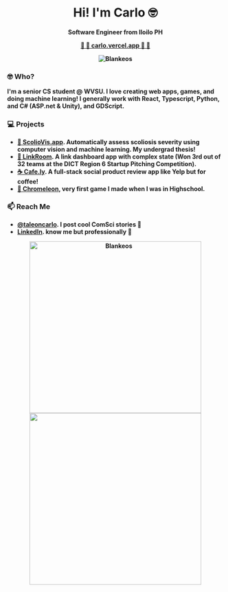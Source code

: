<h1 align="center">Hi! I'm Carlo 🤓</h1>
<p align="center"><b>Software Engineer from Iloilo PH<b/></p>
<p align="center">
  <a href="https://carlo.vercel.app/" target="_blank">🔷 🔹 carlo.vercel.app 🔹 🔷</a> 
</p>
<p align="center"><img src="https://komarev.com/ghpvc/?username=blankeos&label=Profile+Views&color=3b82f6&style=for-the-badge" alt="Blankeos" /></p>

### 🤓 Who?

I'm a senior CS student @ WVSU. I love creating **web apps**, **games**, and doing **machine learning**! I generally work with React, Typescript, Python, and C# (ASP.net & Unity), and GDScript.

### 💻 Projects

- [🦴 ScolioVis.app](https://scoliovis.app/). Automatically assess scoliosis severity using computer vision and machine learning. My undergrad thesis!
- [📘 LinkRoom](https://linkroom.vercel.app/). A link dashboard app with complex state (Won 3rd out of 32 teams at the DICT Region 6 Startup Pitching Competition).
- [☕ Cafe.ly](https://cafely.vercel.app). A full-stack social product review app like Yelp but for coffee!
- [🦎 Chromeleon](https://play.google.com/store/apps/details?id=com.DigikattStudios.Chromeleon&hl=en&gl=US), very first game I made when I was in Highschool.

### 📫 Reach Me

- [@taleoncarlo](https://instagram.com/taleoncarlo/). I post cool ComSci stories 🚀
- [LinkedIn](https://www.linkedin.com/in/carlotaleon/). know me but professionally 🧐

<div align="center">
<a href="https://github.com/anuraghazra/github-readme-stats">
    <img width="400" src="https://github-readme-stats.vercel.app/api?username=blankeos&theme=react&count_private=true&include_all_commits=true" alt="Blankeos" />
</a>
<a href="https://github.com/DenverCoder1/github-readme-streak-stats">
    <img width="400" src="https://github-readme-streak-stats.herokuapp.com/?user=blankeos&theme=react" />
</a>
</div>

